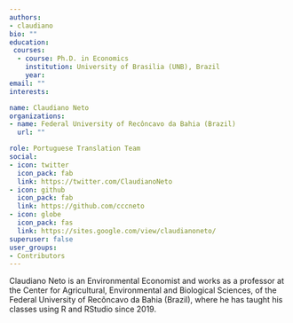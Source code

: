 ```yaml
---
authors:
- claudiano
bio: ""
education: 
 courses:
  - course: Ph.D. in Economics 
    institution: University of Brasilia (UNB), Brazil
    year: 
email: ""
interests:

name: Claudiano Neto 
organizations:
- name: Federal University of Recôncavo da Bahia (Brazil)
  url: ""

role: Portuguese Translation Team 
social:
- icon: twitter
  icon_pack: fab
  link: https://twitter.com/ClaudianoNeto
- icon: github
  icon_pack: fab
  link: https://github.com/cccneto 
- icon: globe
  icon_pack: fas
  link: https://sites.google.com/view/claudianoneto/ 
superuser: false
user_groups:
- Contributors
---
```


Claudiano Neto is an Environmental Economist and works as a professor at the Center for Agricultural, Environmental and Biological Sciences, of the Federal University of Recôncavo da Bahia (Brazil), where he has taught his classes using R and RStudio since 2019. 
